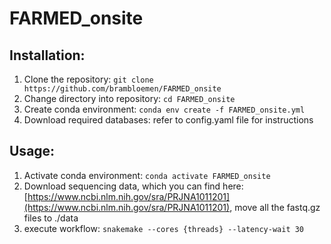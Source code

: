 # FARMED_onsite

## Installation:
1) Clone the repository: `git clone https://github.com/brambloemen/FARMED_onsite`
2) Change directory into repository: `cd FARMED_onsite`
3) Create conda environment: `conda env create -f FARMED_onsite.yml`
4) Download required databases: refer to config.yaml file for instructions

## Usage:
1) Activate conda environment: `conda activate FARMED_onsite`
2) Download sequencing data, which you can find here: [https://www.ncbi.nlm.nih.gov/sra/PRJNA1011201](https://www.ncbi.nlm.nih.gov/sra/PRJNA1011201), move all the fastq.gz files to ./data
3) execute workflow: `snakemake --cores {threads} --latency-wait 30`
